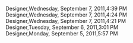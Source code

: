 ﻿Designer,Wednesday, September 7, 2011,4:39 PM  Designer,Wednesday, September 7, 2011,4:24 PM  Designer,Wednesday, September 7, 2011,4:21 PM  Designer,Tuesday, September 6, 2011,3:01 PM  Designer,Monday, September 5, 2011,5:57 PM